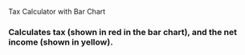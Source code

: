 Tax Calculator with Bar Chart
### Calculates tax (shown in red in the bar chart), and the net income (shown in yellow). 